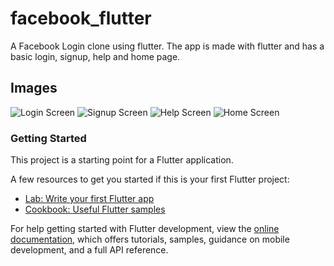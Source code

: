 # facebook_flutter

A Facebook Login clone using flutter. The app is made with flutter and has a basic login, signup, help and home page.

## Images
![Login Screen](..%2F..%2F..%2F..%2FDownloads%2FScreenshot_20240303-202415.png)
![Signup Screen](..%2F..%2F..%2F..%2FDownloads%2FScreenshot_20240303-202439.png)
![Help Screen](..%2F..%2F..%2F..%2FDownloads%2FScreenshot_20240303-202446.png)
![Home Screen](..%2F..%2F..%2F..%2FDownloads%2FScreenshot_20240303-202455.png)

### Getting Started

This project is a starting point for a Flutter application.

A few resources to get you started if this is your first Flutter project:

- [Lab: Write your first Flutter app](https://docs.flutter.dev/get-started/codelab)
- [Cookbook: Useful Flutter samples](https://docs.flutter.dev/cookbook)

For help getting started with Flutter development, view the
[online documentation](https://docs.flutter.dev/), which offers tutorials,
samples, guidance on mobile development, and a full API reference.
